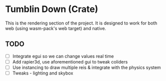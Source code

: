 # Tumblin Down (Crate)

This is the rendering section of the project. It is designed to work for both web (using wasm-pack's web target) and native.

## TODO

- [ ] Integrate egui so we can change values real time
- [ ] Add rapier3d, use aforementioned gui to tweak coliders
- [ ] Use instancing to draw multiple reis & integrate with the physics system
- [ ] Tweaks - lighting and skybox
